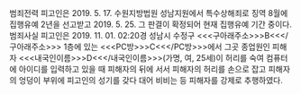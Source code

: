 범죄전력
피고인은 2019. 5. 17. 수원지방법원 성남지원에서 특수상해죄로 징역 8월에 집행유예 2년을 선고받고 2019. 5. 25. 그 판결이 확정되어 현재 집행유예 기간 중이다.
범죄사실
피고인은 2019. 11. 01. 02:20경 성남시 수정구 <<<구아래주소>>>B<<</구아래주소>>> 1층에 있는 <<<PC방>>>C<<</PC방>>>에서 그곳 종업원인 피해자 <<<내국인이름>>>D<<</내국인이름>>>(가명, 여, 25세)이 허리를 숙여 컴퓨터에 아이디를 입력하고 있을 때 피해자의 뒤에 서서 피해자의 허리를 손으로 잡고 피해자의 엉덩이 부위에 피고인의 성기를 갖다 대어 비비는 등 피해자를 강제로 추행하였다.
